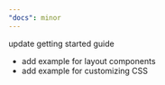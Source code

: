 ```yaml
---
"docs": minor
---
```


update getting started guide

- add example for layout components
- add example for customizing CSS
